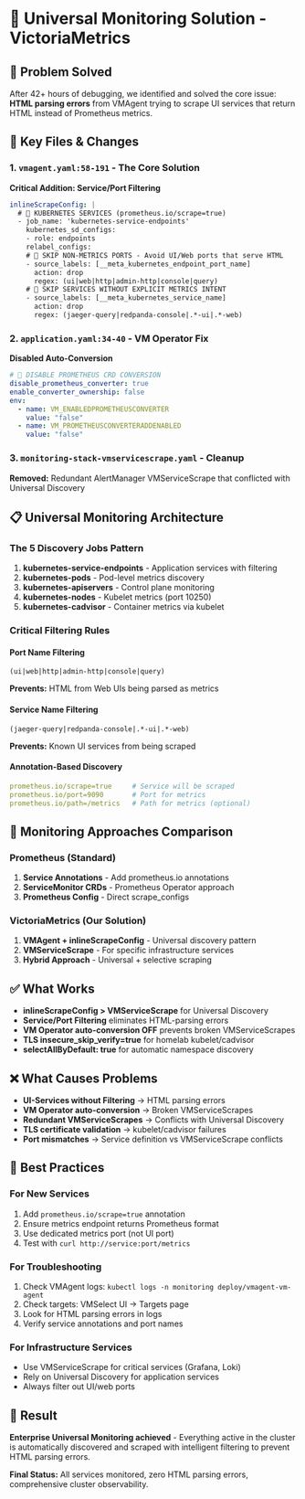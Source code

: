 # 🎯 Universal Monitoring Solution - VictoriaMetrics

## 🚨 Problem Solved
After 42+ hours of debugging, we identified and solved the core issue: **HTML parsing errors** from VMAgent trying to scrape UI services that return HTML instead of Prometheus metrics.

## 🔑 Key Files & Changes

### 1. `vmagent.yaml:58-191` - The Core Solution
**Critical Addition: Service/Port Filtering**
```yaml
inlineScrapeConfig: |
  # 🎯 KUBERNETES SERVICES (prometheus.io/scrape=true)
  - job_name: 'kubernetes-service-endpoints'
    kubernetes_sd_configs:
    - role: endpoints
    relabel_configs:
    # 🚫 SKIP NON-METRICS PORTS - Avoid UI/Web ports that serve HTML
    - source_labels: [__meta_kubernetes_endpoint_port_name]
      action: drop
      regex: (ui|web|http|admin-http|console|query)
    # 🚫 SKIP SERVICES WITHOUT EXPLICIT METRICS INTENT
    - source_labels: [__meta_kubernetes_service_name]
      action: drop
      regex: (jaeger-query|redpanda-console|.*-ui|.*-web)
```

### 2. `application.yaml:34-40` - VM Operator Fix
**Disabled Auto-Conversion**
```yaml
# 🚫 DISABLE PROMETHEUS CRD CONVERSION
disable_prometheus_converter: true
enable_converter_ownership: false
env:
  - name: VM_ENABLEDPROMETHEUSCONVERTER
    value: "false"
  - name: VM_PROMETHEUSCONVERTERADDENABLED
    value: "false"
```

### 3. `monitoring-stack-vmservicescrape.yaml` - Cleanup
**Removed:** Redundant AlertManager VMServiceScrape that conflicted with Universal Discovery

## 📋 Universal Monitoring Architecture

### The 5 Discovery Jobs Pattern
1. **kubernetes-service-endpoints** - Application services with filtering
2. **kubernetes-pods** - Pod-level metrics discovery
3. **kubernetes-apiservers** - Control plane monitoring
4. **kubernetes-nodes** - Kubelet metrics (port 10250)
5. **kubernetes-cadvisor** - Container metrics via kubelet

### Critical Filtering Rules

#### Port Name Filtering
```regex
(ui|web|http|admin-http|console|query)
```
**Prevents:** HTML from Web UIs being parsed as metrics

#### Service Name Filtering
```regex
(jaeger-query|redpanda-console|.*-ui|.*-web)
```
**Prevents:** Known UI services from being scraped

#### Annotation-Based Discovery
```yaml
prometheus.io/scrape=true     # Service will be scraped
prometheus.io/port=9090       # Port for metrics
prometheus.io/path=/metrics   # Path for metrics (optional)
```

## 🔄 Monitoring Approaches Comparison

### Prometheus (Standard)
1. **Service Annotations** - Add prometheus.io annotations
2. **ServiceMonitor CRDs** - Prometheus Operator approach
3. **Prometheus Config** - Direct scrape_configs

### VictoriaMetrics (Our Solution)
1. **VMAgent + inlineScrapeConfig** - Universal discovery pattern
2. **VMServiceScrape** - For specific infrastructure services
3. **Hybrid Approach** - Universal + selective scraping

## ✅ What Works

- **inlineScrapeConfig > VMServiceScrape** for Universal Discovery
- **Service/Port Filtering** eliminates HTML-parsing errors
- **VM Operator auto-conversion OFF** prevents broken VMServiceScrapes
- **TLS insecure_skip_verify=true** for homelab kubelet/cadvisor
- **selectAllByDefault: true** for automatic namespace discovery

## ❌ What Causes Problems

- **UI-Services without Filtering** → HTML parsing errors
- **VM Operator auto-conversion** → Broken VMServiceScrapes
- **Redundant VMServiceScrapes** → Conflicts with Universal Discovery
- **TLS certificate validation** → kubelet/cadvisor failures
- **Port mismatches** → Service definition vs VMServiceScrape conflicts

## 🎯 Best Practices

### For New Services
1. Add `prometheus.io/scrape=true` annotation
2. Ensure metrics endpoint returns Prometheus format
3. Use dedicated metrics port (not UI port)
4. Test with `curl http://service:port/metrics`

### For Troubleshooting
1. Check VMAgent logs: `kubectl logs -n monitoring deploy/vmagent-vm-agent`
2. Check targets: VMSelect UI → Targets page
3. Look for HTML parsing errors in logs
4. Verify service annotations and port names

### For Infrastructure Services
- Use VMServiceScrape for critical services (Grafana, Loki)
- Rely on Universal Discovery for application services
- Always filter out UI/web ports

## 🚀 Result
**Enterprise Universal Monitoring achieved** - Everything active in the cluster is automatically discovered and scraped with intelligent filtering to prevent HTML parsing errors.

**Final Status:** All services monitored, zero HTML parsing errors, comprehensive cluster observability.
